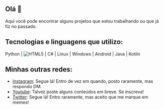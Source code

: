 ## Olá 👋
Aqui você pode encontrar alguns projetos que estou trabalhando ou que já fiz no passado.

## Tecnologias e linguagens que utilizo:
Python   |  ![HTML5](https://img.shields.io/badge/HTML5-E34F26?style=for-the-badge&logo=html5&logoColor=white) |  C#  |  Linux  |  Windows  |  Android  |  Java  |  Kotlin

## Minhas outras redes:
* [Instagram](https://www.instagram.com/paulomelgacco): Segue lá! Entro de vez em quando, posto raramente, mas respondo DM.
* [Youtube](https://www.youtube.com/@PauloMelgaco): Talvez poste alguns conteúdos em breve. Se inscreva!
* [Twitter](https://twitter.com/_paulomelgaco): Segue lá! Entro raramente, mas aceito que me marque em memes!
<!--
**paulomelgaco/paulomelgaco** is a ✨ _special_ ✨ repository because its `README.md` (this file) appears on your GitHub profile.

Here are some ideas to get you started:

- 🔭 I’m currently working on ...
- 🌱 I’m currently learning ...
- 👯 I’m looking to collaborate on ...
- 🤔 I’m looking for help with ...
- 💬 Ask me about ...
- 📫 How to reach me: ...
- 😄 Pronouns: ...
- ⚡ Fun fact: ...
-->
